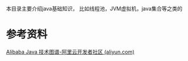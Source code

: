 本目录主要介绍java基础知识， 比如线程池，JVM虚拟机，java集合等之类的





# 参考资料

[Alibaba Java 技术图谱-阿里云开发者社区 (aliyun.com)](https://developer.aliyun.com/graph/java)